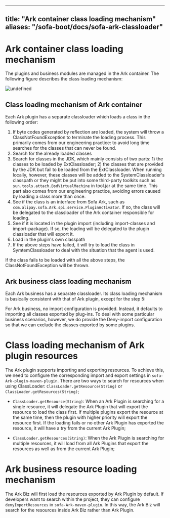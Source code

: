 
---
title: "Ark container class loading mechanism"
aliases: "/sofa-boot/docs/sofa-ark-classloader"
---


# Ark container class loading mechanism

The plugins and business modules are managed in the Ark container. The following figure describes the class loading mechanism:

![undefined](https://gw.alipayobjects.com/zos/skylark/7dfdc66f-a70d-4ef0-9de3-92b72bf2caf7/2018/png/77f10035-a6c3-4bab-bff3-a2c9a986561f.png)


## Class loading mechanism of Ark container

Each Ark plugin has a separate classloader which loads a class in the following order:

1. If byte codes generated by reflection are loaded, the system will throw a ClassNotFoundException to terminate the loading process. This primarily comes from our engineering practice: to avoid long time searches for the classes that can never be found.
2. Search for the already loaded classes
3. Search for classes in the JDK, which mainly consists of two parts: 1) the classes to be loaded by ExtClassloader; 2) the classes that are provided by the JDK but fail to be loaded from the ExtClassloader. When running locally, however, these classes will be added to the SystemClassloader's classpath or they might be put into some third-party toolkits such as `sun.tools.attach.BsdVirtualMachine` in tool.jar at the same time. This part also comes from our engineering practice, avoiding errors caused by loading a class more than once.
4. See if the class is an interface from Sofa Ark, such as  `com.alipay.sofa.Ark.spi.service.PluginActivator`. If so, the class will be delegated to the classloader of the Ark container responsible for loading.
5. See if it is located in the plugin import (including import-classes and import-package). If so, the loading will be delegated to the plugin classloader that will export it.
6. Load in the plugin's own classpath
7. If the above steps have failed, it will try to load the class in SymtemClassloader to deal with the situation that the agent is used.

If the class fails to be loaded with all the above steps, the ClassNotFoundException will be thrown.

## Ark business class loading mechanism

Each Ark business has a separate classloader. Its class loading mechanism is basically consistent with that of Ark plugin, except for the step 5:

For Ark business, no import configuration is provided. Instead, it defaults to importing all classes exported by plug-ins. To deal with some particular business scenarios, however, we do provide the Deny-import configuration so that we can exclude the classes exported by some plugins.

# Class loading mechanism of Ark plugin resources
The Ark plugin supports importing and exporting resources. To achieve this, we need to configure the corresponding import and export settings in `sofa-Ark-plugin-maven-plugin`. There are two ways to search for resources when using ClassLoader: `ClassLoader.getResource(String)` or `ClassLoader.getResources(String)`;

+ `ClassLoader.getResource(String)`: When an Ark Plugin is searching for a single resource, it will delegate the Ark Plugin that will export the resource to load the class first. If multiple plugins export the resource at the same time, then the plugin with higher priority will export the resource first. If the loading fails or no other Ark Plugin has exported the resource, it will have a try from the current Ark Plugin;

+ `ClassLoader.getResources(String)`: When the Ark Plugin is searching for multiple resources, it will load from all Ark Plugins that export the resources as well as from the current Ark Plugin; 

# Ark business resource loading mechanism
The Ark Biz will first load the resources exported by Ark Plugin by default. If developers want to search within the project, they can configure `denyImportResources` in `sofa-Ark-maven-plugin`. In this way, the Ark Biz will search for the resources inside Ark Biz rather than Ark Plugin.
